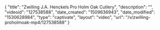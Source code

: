 {
    "title": "Zwilling J.A. Henckels Pro Holm Oak Cutlery",
    "description": "",
    "videoid": "127538588",
    "date_created": "1509636943",
    "date_modified": "1530628984",
    "type": "captivate",
    "layout": "video",
    "url": "\/v\/zwilling-proholmoak-mp4\/127538588"
}